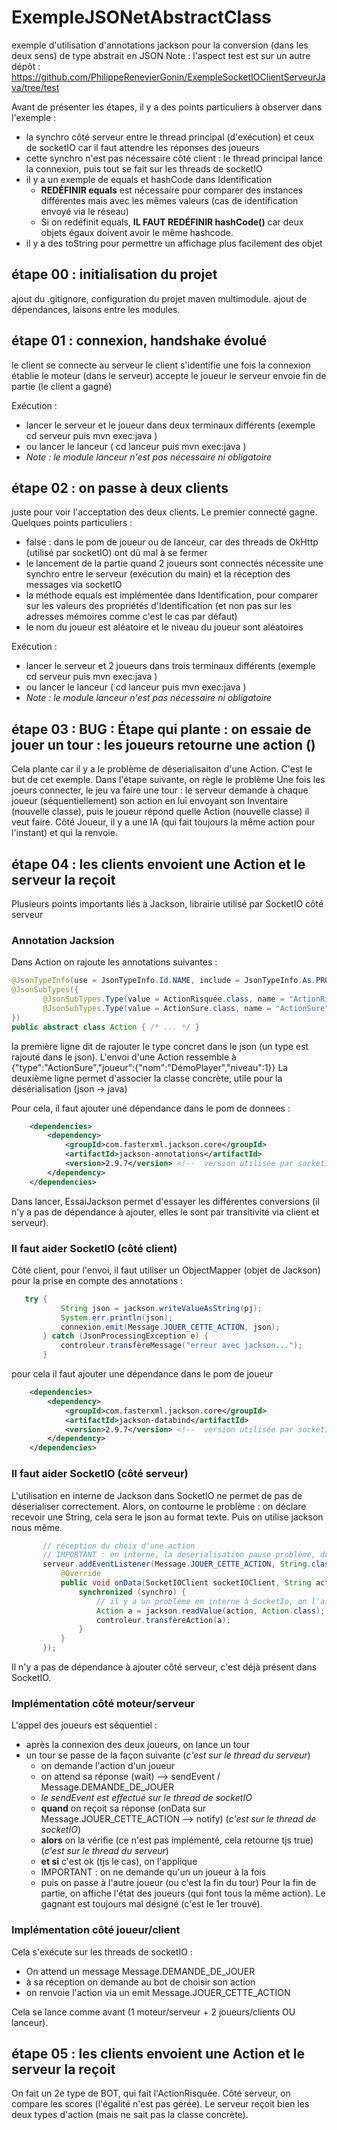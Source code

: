 # ExempleJSONetAbstractClass
exemple d'utilisation d'annotations jackson pour la conversion (dans les deux sens) de type abstrait en JSON
Note : l'aspect test est sur un autre dépôt : https://github.com/PhilippeRenevierGonin/ExempleSocketIOClientServeurJava/tree/test

Avant de présenter les étapes, il y a des points particuliers à observer dans l'exemple : 
 - la synchro côté serveur entre le thread principal (d'exécution) et ceux de socketIO car il faut attendre les réponses des joueurs
 - cette synchro n'est pas nécessaire côté client : le thread principal lance la connexion, puis tout se fait sur les threads de socketIO
 - il y a un exemple de equals et hashCode dans Identification 
    - **REDÉFINIR equals** est nécessaire pour comparer des instances différentes mais avec les mêmes valeurs (cas de identification envoyé via le réseau)
    - Si on redéfinit equals, **IL FAUT REDÉFINIR hashCode()** car deux objets égaux doivent avoir le même hashcode.
 - il y a des toString pour permettre un affichage plus facilement des objet


## étape 00 : initialisation du projet 
ajout du .gitignore, configuration du projet maven multimodule. 
ajout de dépendances, laisons entre les modules.

## étape 01 : connexion, handshake évolué
le client se connecte au serveur
le client s'identifie une fois la connexion établie
le moteur (dans le serveur) accepte le joueur
le serveur envoie fin de partie (le client a gagné)

Exécution : 
 - lancer le serveur et le joueur dans deux terminaux différents (exemple cd serveur puis mvn exec:java )
 -  ou lancer le lanceur  ( cd lanceur puis mvn exec:java )
 - _Note : le module lanceur n'est pas nécessaire ni obligatoire_

## étape 02 : on passe à deux clients
juste pour voir l'acceptation des deux clients. Le premier connecté gagne. 
Quelques points particuliers : 
 - <cleanupDaemonThreads>false</cleanupDaemonThreads> : dans le pom de joueur ou de lanceur, car des threads de OkHttp (utilisé par socketIO) ont dû mal à se fermer
 - le lancement de la partie quand 2 joueurs sont connectés nécessite une synchro entre le serveur (exécution du main) et la réception des messages via socketIO
 - la méthode equals est implémentée dans Identification, pour comparer sur les valeurs des propriétés d'Identification (et non pas sur les adresses mémoires comme c'est le cas par défaut)
 - le nom du joueur est aléatoire et le niveau du joueur sont aléatoires

Exécution : 
 - lancer le serveur et 2 joueurs dans trois terminaux différents (exemple cd serveur puis mvn exec:java )
 -  ou lancer le lanceur  ( cd lanceur puis mvn exec:java )
 - _Note : le module lanceur n'est pas nécessaire ni obligatoire_
 
 
## étape 03 :  BUG : Étape qui plante : on essaie de jouer un tour : les joueurs retourne une action ()
Cela plante car il y a le problème de déserialisaiton d'une Action. C'est le but de cet exemple. Dans l'étape suivante, on règle le problème 
Une fois les joeurs connecter, le jeu va faire une tour : le serveur demande à chaque joueur (séquentiellement) son action en lui envoyant son Inventaire (nouvelle classe), puis le joueur répond quelle Action (nouvelle classe) il veut faire.
Côté Joueur, il y a une IA (qui fait toujours la même action pour l'instant) et qui la renvoie. 

## étape 04 : les clients envoient une Action et le serveur la reçoit 
Plusieurs points importants liés à Jackson, librairie utilisé par SocketIO côté serveur

### Annotation Jacksion 
Dans Action on rajoute les annotations suivantes :   
 ```java
@JsonTypeInfo(use = JsonTypeInfo.Id.NAME, include = JsonTypeInfo.As.PROPERTY, property = "type")
@JsonSubTypes({
        @JsonSubTypes.Type(value = ActionRisquée.class, name = "ActionRisquée"),
        @JsonSubTypes.Type(value = ActionSure.class, name = "ActionSure")
})
public abstract class Action { /* ... */ }
```
 la première ligne dit de rajouter le type concret dans le json (un type est rajouté dans le json). L'envoi d'une Action ressemble à {"type":"ActionSure","joueur":{"nom":"DémoPlayer","niveau":1}}
 La deuxième ligne permet d'associer la classe concrète, utile pour la désérialisation (json -> java)
 
 Pour cela, il faut ajouter uné dépendance dans le pom de donnees : 
```xml
    <dependencies>
        <dependency>
            <groupId>com.fasterxml.jackson.core</groupId>
            <artifactId>jackson-annotations</artifactId>
            <version>2.9.7</version> <!--  version utilisée par socketIOserveur https://github.com/mrniko/netty-socketio/blob/641d64ad95c60177f629dd16cef461f9dd09875b/pom.xml -->
        </dependency>
    </dependencies>
```
 Dans lancer, EssaiJackson permet d'essayer les différentes conversions (il n'y a pas de dépendance à ajouter, elles le sont par transitivité via client et serveur).
 
### Il faut aider SocketIO (côté client)
 Côté client, pour l'envoi, il faut utiliser un ObjectMapper (objet de Jackson) pour la prise en compte des annotations : 
 ```java
    try {
            String json = jackson.writeValueAsString(pj);
            System.err.println(json);
            connexion.emit(Message.JOUER_CETTE_ACTION, json);
        } catch (JsonProcessingException e) {
            controleur.transfèreMessage("erreur avec jackson...");
        }
```
pour cela il faut ajouter une dépendance dans le pom de joueur
```xml
    <dependencies>
        <dependency>
            <groupId>com.fasterxml.jackson.core</groupId>
            <artifactId>jackson-databind</artifactId>
            <version>2.9.7</version> <!--  version utilisée par socketIOserveur https://github.com/mrniko/netty-socketio/blob/641d64ad95c60177f629dd16cef461f9dd09875b/pom.xml -->
        </dependency>
    </dependencies>
```

### Il faut aider SocketIO (côté serveur)
L'utilisation en interne de Jackson dans SocketIO ne permet de pas de déserialiser correctement. Alors, on contourne le problème : on déclare recevoir une String, cela sera le json au format texte. Puis on utilise jackson nous même.
 ```java
        // réception du choix d'une action
        // IMPORTANT : en interne, la deserialisation pause problème, du coup on passe par une chaine qu'on désérialise à la main
        serveur.addEventListener(Message.JOUER_CETTE_ACTION, String.class, new DataListener<String>() {
            @Override
            public void onData(SocketIOClient socketIOClient, String action, AckRequest ackRequest) throws Exception {
                synchronized (synchro) {
                    // il y a un problème en interne à SocketIo, on l'aide un peu, on fait la conversion nous même
                    Action a = jackson.readValue(action, Action.class);
                    controleur.transfèreAction(a);
                }
            }
        });
```
Il n'y a pas de dépendance à ajouter côté serveur, c'est déjà présent dans SocketIO. 

### Implémentation côté moteur/serveur
L'appel des joueurs est séquentiel : 
 - après la connexion des deux joueurs, on lance un tour
 - un tour se passe de la façon suivante (_c'est sur le thread du serveur_) 
    - on demande l'action d'un joueur
    - on attend sa réponse (wait) --> sendEvent / Message.DEMANDE_DE_JOUER
    - _le sendEvent est effectué sur le thread de socketIO_
    - **quand** on reçoit sa réponse (onData sur Message.JOUER_CETTE_ACTION --> notify) (_c'est sur le thread de socketIO_)
    - **alors** on la vérifie (ce n'est pas implémenté, cela retourne tjs true)  (_c'est sur le thread du serveur_) 
    - **et si** c'est ok (tjs le cas), on l'applique
    - IMPORTANT : on ne demande qu'un un joueur à la fois
    - puis on passe à l'autre joueur (ou c'est la fin du tour)
Pour la fin de partie, on affiche l'état des joueurs (qui font tous la même action). Le gagnant est toujours mal désigné (c'est le 1er trouvé). 

### Implémentation côté joueur/client
Cela s'exécute sur les threads de socketIO :
 - On attend un message Message.DEMANDE_DE_JOUER
 - à sa réception on demande au bot de choisir son action
 - on renvoie l'action via un emit Message.JOUER_CETTE_ACTION

Cela se lance comme avant (1 moteur/serveur + 2 joueurs/clients OU lanceur). 


## étape 05 : les clients envoient une Action et le serveur la reçoit 
On fait un 2e type de BOT, qui fait l'ActionRisquée. 
Côté serveur, on compare les scores (l'égalité n'est pas gérée).
Le serveur reçoit bien les deux types d'action (mais ne sait pas la classe concrète).
